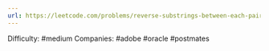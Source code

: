 ```yaml
---
url: https://leetcode.com/problems/reverse-substrings-between-each-pair-of-parentheses
---
```


Difficulty: #medium
Companies: #adobe #oracle #postmates